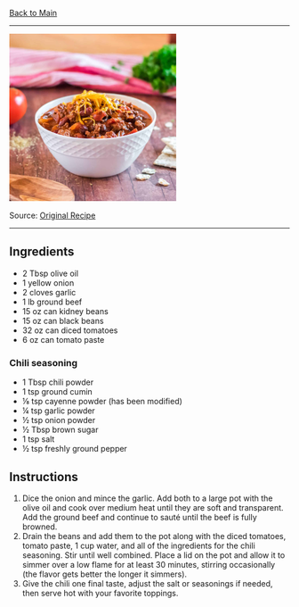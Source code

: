 [Back to Main](/README.md)

---

<img src="/200%20Images/Homemade%20Chili.jpg" width="300" />

Source: [Original Recipe](www.budgetbytes.com/basic-chili)

---
## Ingredients

- 2 Tbsp olive oil
- 1 yellow onion
- 2 cloves garlic
- 1 lb ground beef
- 15 oz can kidney beans
- 15 oz can black beans
- 32 oz can diced tomatoes
- 6 oz can tomato paste

### Chili seasoning

- 1 Tbsp chili powder
- 1 tsp ground cumin
- ⅛ tsp cayenne powder (has been modified)
- ¼ tsp garlic powder
- ½ tsp onion powder
- ½ Tbsp brown sugar
- 1 tsp salt
- ½ tsp freshly ground pepper

## Instructions

1. Dice the onion and mince the garlic. Add both to a large pot with the olive oil and cook over medium heat until they are soft and transparent. Add the ground beef and continue to sauté until the beef is fully browned.
2. Drain the beans and add them to the pot along with the diced tomatoes, tomato paste, 1 cup water, and all of the ingredients for the chili seasoning. Stir until well combined. Place a lid on the pot and allow it to simmer over a low flame for at least 30 minutes, stirring occasionally (the flavor gets better the longer it simmers).
3. Give the chili one final taste, adjust the salt or seasonings if needed, then serve hot with your favorite toppings.